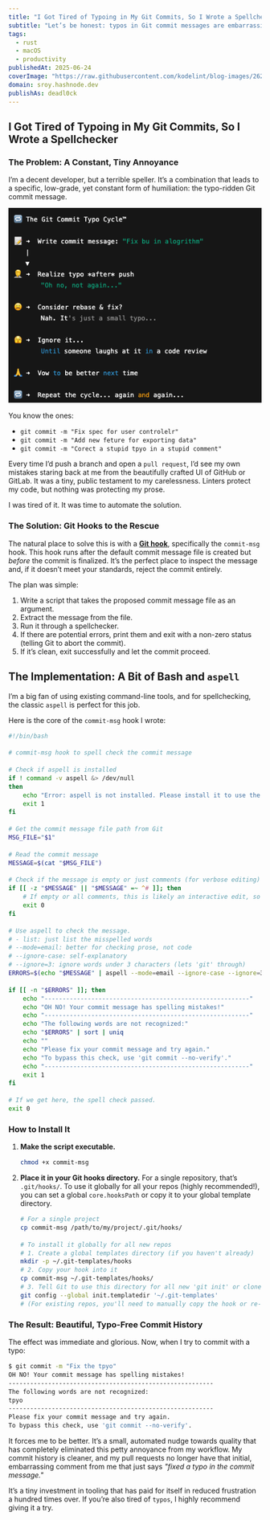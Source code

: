 ```yaml
---
title: "I Got Tired of Typoing in My Git Commits, So I Wrote a Spellchecker"
subtitle: "Let’s be honest: typos in Git commit messages are embarrassing"
tags:
  - rust
  - macOS
  - productivity
publishedAt: 2025-06-24
coverImage: "https://raw.githubusercontent.com/kodelint/blog-images/262f9087d4ad93b54d5c147be33ae88eb5774947/common/01-git-spellchecker.png"
domain: sroy.hashnode.dev
publishAs: deadl0ck
---
```


## I Got Tired of Typoing in My Git Commits, So I Wrote a Spellchecker

### The Problem: A Constant, Tiny Annoyance

I’m a decent developer, but a terrible speller. It’s a combination that leads to a specific, low-grade, yet constant form of humiliation: the typo-ridden Git commit message.

![A frustrated developer at a computer](https://raw.githubusercontent.com/kodelint/kodelint.github.io/refs/heads/main/assets/uploads/01-git-spellchecker.png)

You know the ones:

- `git commit -m "Fix spec for user controlelr"`
- `git commit -m "Add new feture for exporting data"`
- `git commit -m "Corect a stupid tpyo in a stupid comment"`

Every time I’d push a branch and open a `pull request`, I’d see my own mistakes staring back at me from the beautifully crafted UI of GitHub or GitLab. It was a tiny, public testament to my carelessness. Linters protect my code, but nothing was protecting my prose.

I was tired of it. It was time to automate the solution.

### The Solution: Git Hooks to the Rescue

The natural place to solve this is with a **[Git hook](https://git-scm.com/book/en/v2/Customizing-Git-Git-Hooks)**, specifically the `commit-msg` hook. This hook runs after the default commit message file is created but _before_ the commit is finalized. It’s the perfect place to inspect the message and, if it doesn’t meet your standards, reject the commit entirely.

The plan was simple:

1.  Write a script that takes the proposed commit message file as an argument.
2.  Extract the message from the file.
3.  Run it through a spellchecker.
4.  If there are potential errors, print them and exit with a non-zero status (telling Git to abort the commit).
5.  If it’s clean, exit successfully and let the commit proceed.

## The Implementation: A Bit of Bash and `aspell`

I’m a big fan of using existing command-line tools, and for spellchecking, the classic `aspell` is perfect for this job.

Here is the core of the `commit-msg` hook I wrote:

```bash
#!/bin/bash

# commit-msg hook to spell check the commit message

# Check if aspell is installed
if ! command -v aspell &> /dev/null
then
    echo "Error: aspell is not installed. Please install it to use the spellcheck hook."
    exit 1
fi

# Get the commit message file path from Git
MSG_FILE="$1"

# Read the commit message
MESSAGE=$(cat "$MSG_FILE")

# Check if the message is empty or just comments (for verbose editing)
if [[ -z "$MESSAGE" || "$MESSAGE" =~ ^# ]]; then
    # If empty or all comments, this is likely an interactive edit, so we skip checking.
    exit 0
fi

# Use aspell to check the message.
# - list: just list the misspelled words
# --mode=email: better for checking prose, not code
# --ignore-case: self-explanatory
# --ignore=3: ignore words under 3 characters (lets 'git' through)
ERRORS=$(echo "$MESSAGE" | aspell --mode=email --ignore-case --ignore=3 list)

if [[ -n "$ERRORS" ]]; then
    echo "---------------------------------------------------------"
    echo "OH NO! Your commit message has spelling mistakes!"
    echo "---------------------------------------------------------"
    echo "The following words are not recognized:"
    echo "$ERRORS" | sort | uniq
    echo ""
    echo "Please fix your commit message and try again."
    echo "To bypass this check, use 'git commit --no-verify'."
    echo "---------------------------------------------------------"
    exit 1
fi

# If we get here, the spell check passed.
exit 0
```

### How to Install It

1.  **Make the script executable.**

    ```bash
    chmod +x commit-msg
    ```

2.  **Place it in your Git hooks directory.** For a single repository, that’s `.git/hooks/`. To use it globally for all your repos (highly recommended!), you can set a global `core.hooksPath` or copy it to your global template directory.

    ```bash
    # For a single project
    cp commit-msg /path/to/my/project/.git/hooks/

    # To install it globally for all new repos
    # 1. Create a global templates directory (if you haven't already)
    mkdir -p ~/.git-templates/hooks
    # 2. Copy your hook into it
    cp commit-msg ~/.git-templates/hooks/
    # 3. Tell Git to use this directory for all new 'git init' or clones
    git config --global init.templatedir '~/.git-templates'
    # (For existing repos, you'll need to manually copy the hook or re-run 'git init')
    ```

### The Result: Beautiful, Typo-Free Commit History

The effect was immediate and glorious. Now, when I try to commit with a typo:

```bash
$ git commit -m "Fix the tpyo"
OH NO! Your commit message has spelling mistakes!
---------------------------------------------------------
The following words are not recognized:
tpyo
---------------------------------------------------------
Please fix your commit message and try again.
To bypass this check, use 'git commit --no-verify'.
```

It forces me to be better. It’s a small, automated nudge towards quality that has completely eliminated this petty annoyance from my workflow. My commit history is cleaner, and my pull requests no longer have that initial, embarrassing comment from me that just says _"fixed a typo in the commit message."_

It’s a tiny investment in tooling that has paid for itself in reduced frustration a hundred times over. If you’re also tired of `typos`, I highly recommend giving it a try.
